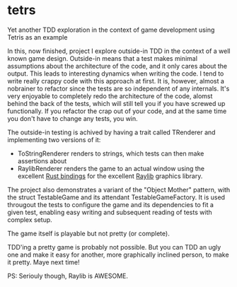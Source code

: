 # tetrs
Yet another TDD exploration in the context of game development using Tetris as an example

In this, now finished, project I explore outside-in TDD in the context of a well known game design.
Outside-in means that a test makes minimal assumptions about the architecture of the code, and it only cares
about the output. This leads to interesting dynamics when writing the code. I tend to write really crappy code
with this approach at first. It is, however, almost a nobrainer to refactor since the tests are so independent 
of any internals. It's very enjoyable to completely redo the architecture of the code, alomst behind the back of
the tests, which will still tell you if you have screwed up functionally. If you refactor the crap out of your code,
and at the same time you don't have to change any tests, you win.

The outside-in testing is achived by having a trait called TRenderer and implementing two versions of it:
- ToStringRenderer renders to strings, which tests can then make assertions about
- RaylibRenderer renders the game to an actual window using the excellent [Rust bindings](https://github.com/deltaphc/raylib-rs)
for the excellent [Raylib](https://www.raylib.com/) graphics library.

The project also demonstrates a variant of the "Object Mother" pattern, with the struct TestableGame and its attendant
TestableGameFactory. It is used througout the tests to configure the game and its dependencies to fit a given test, enabling
easy writing and subsequent reading of tests with complex setup.

The game itself is playable but not pretty (or complete).

TDD'ing a pretty game is probably not possible. But you can TDD an ugly one and make it easy for another, more graphically inclined person,
to make it pretty.
Maye next time!

PS: Seriouly though, Raylib is AWESOME.

